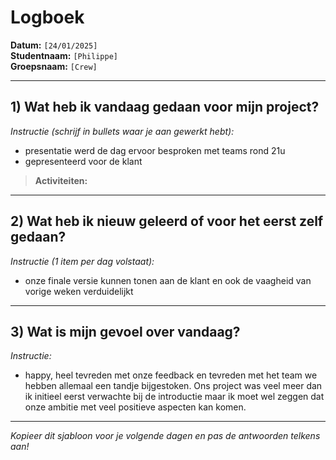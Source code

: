 # Logboek

**Datum:** `[24/01/2025]`  
**Studentnaam:** `[Philippe]`  
**Groepsnaam:** `[Crew]`

---

## 1) Wat heb ik vandaag gedaan voor mijn project?

*Instructie (schrijf in bullets waar je aan gewerkt hebt):*  
- presentatie werd de dag ervoor besproken met teams rond 21u
- gepresenteerd voor de klant
> **Activiteiten:**  

---
## 2) Wat heb ik nieuw geleerd of voor het eerst zelf gedaan?

*Instructie (1 item per dag volstaat):*  
- onze finale versie kunnen tonen aan de klant en ook de vaagheid van vorige weken verduidelijkt




---

## 3) Wat is mijn gevoel over vandaag?

*Instructie:*  
- happy, heel tevreden met onze feedback en tevreden met het team we hebben allemaal een tandje bijgestoken. Ons project was veel meer dan ik initieel eerst verwachte bij de introductie maar ik moet wel zeggen dat onze ambitie met veel positieve aspecten kan komen.


---

*Kopieer dit sjabloon voor je volgende dagen en pas de antwoorden telkens aan!*
